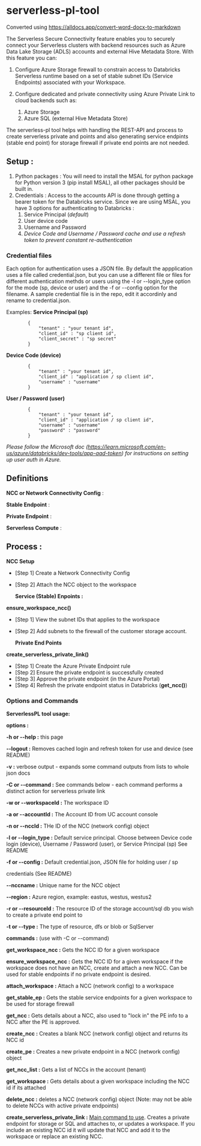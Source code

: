 # serverless-pl-tool

Converted using https://alldocs.app/convert-word-docx-to-markdown

The Serverless Secure Connectivity feature enables you to securely connect your
Serverless clusters with backend resources such as Azure Data Lake Storage (ADLS)
accounts and external Hive Metadata Store.
With this feature you can:

1. Configure Azure Storage firewall to constrain access to Databricks Serverless
runtime based on a set of stable subnet IDs (Service Endpoints) associated
with your Workspace.
2. Configure dedicated and private connectivity using Azure Private Link to
cloud backends such as:

    1. Azure Storage
    2. Azure SQL (external Hive Metadata Store)

The serverless-pl tool helps with handling the REST-API and process to create serverless private and points and also generating service endpints (stable end point) for storage firewall if private end points are not needed. 

##  Setup : 
1. Python packages : You will need to install the MSAL for python package for Python version 3 (pip install MSAL), all other packages should be built in. 
2. Credentials : Access to the accounts API is done through getting a bearer token for the Databricks service. Since we are using MSAL, you have 3 options for authenticating to Databricks : 
   1. Service Principal (*default*)
   2. User device code 
   3. Username and Password
   4. *Device Code and Username / Password cache and use a refresh token to prevent constant re-authentication*
   
### Credential files
Each option for authentication uses a JSON file. By default the appplication uses a file called credential.json, but you can use a different file or files for different authentication methds or users using the -l or --login_type option for the mode (sp, device or user) and the -f or --config option for the filename. A sample credential file is in the repo, edit it accordinly and rename to credential.json. 


Examples: 
__Service Principal (sp)__

            {
                "tenant" : "your tenant id",
                "client_id" : "sp client id",
                "client_secret" : "sp secret"
            }
__Device Code (device)__

            {
                "tenant" : "your tenant id",
                "client_id" : "application / sp client id",
                "username" : "username"
            }
__User / Password (user)__

            {
                "tenant" : "your tenant id",
                "client_id" : "application / sp client id",
                "username" : "username"
                "password" : "password"
            }

*Please follow the Microsoft doc (https://learn.microsoft.com/en-us/azure/databricks/dev-tools/app-aad-token) for instructions on setting up user auth in Azure.*

## Definitions 
__NCC or Network Connectivity Config__ : 

__Stable Endpoint__ :

__Private Endpoint__ : 

__Serverless Compute__ : 

## Process : 

__NCC Setup__

- [Step 1] Create a Network Connectivity Config
- [Step 2] Attach the NCC object to the workspace
   
    __Service (Stable) Enpoints :__ 

__ensure_workspace_ncc()__
- [Step 1] View the subnet IDs that applies to the workspace
- [Step 2] Add subnets to the firewall of the customer storage account.
   
     __Private End Points__

__create_serverless_private_link()__ 
- [Step 1] Create the Azure Private Endpoint rule
- [Step 2] Ensure the private endpoint is successfully created
- [Step 3] Approve the private endpoint (in the Azure Portal)
- [Step 4] Refresh the private endpoint status in Databricks (__get_ncc()__)

### Options and Commands
__ServerlessPL tool usage:__
          
__options :__

__-h or --help :__ this page

__--logout :__ Removes cached login and refresh token for use and device (see README)

__-v :__ verbose output - expands some command outputs from lists to whole json docs

__-C or --command :__ See commands below - each command performs a distinct action for serverless private link

__-w or --workspaceId :__ The workspace ID

__-a or --accountId :__ The Account ID from UC account console

__-n or --nccId :__ THe ID of the NCC (network config) object

__-l or --login_type :__ Default service principal. Choose between Device code login (device), Username / Password (user), or Service Principal (sp) See README

__-f or --config :__ Default credential.json, JSON file for holding user / sp

credentials (See README)

__--nccname :__ Unique name for the NCC object

__--region :__ Azure region, example: eastus, westus, westus2

__-r or --resourceId :__ The resource ID of the storage account/sql db you wish to create a private end point to

__-t or --type :__ The type of resource, dfs or blob or SqlServer

__commands :__ (use with -C or --command)

__get_workspace_ncc :__ Gets the NCC ID for a given workspace

__ensure_workspace_ncc :__ Gets the NCC ID for a given workspace if the workspace does not have an NCC, create and attach a new NCC. Can be used for stable endpoints if no private endpoint is desired.

__attach_workspace :__ Attach a NCC (network config) to a workspace

__get_stable_ep :__ Gets the stable service endpoints for a given workspace to be used for storage firewall

__get_ncc :__ Gets details about a NCC, also used to "lock in" the PE
info to a NCC after the PE is approved.

__create_ncc :__ Creates a blank NCC (network config) object and returns its NCC id

__create_pe :__ Creates a new private endpoint in a NCC (network config)
object

__get_ncc_list :__ Gets a list of NCCs in the account (tenant)

__get_workspace :__ Gets details about a given workspace including the NCC id if its attached

__delete_ncc :__ deletes a NCC (network config) object (Note: may not be able to delete NCCs with active private endpoints)

__create_serverless_private_link :__ <u>Main command to use</u>. Creates
a private endpoint for storage or SQL and attaches to, or updates a workspace. If you include an existing NCC id it will update that NCC and add it to the workspace or replace an existing NCC.
